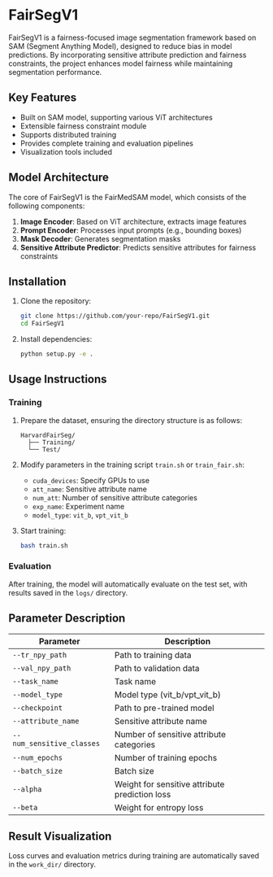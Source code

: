 # FairSegV1

FairSegV1 is a fairness-focused image segmentation framework based on SAM (Segment Anything Model), designed to reduce bias in model predictions. By incorporating sensitive attribute prediction and fairness constraints, the project enhances model fairness while maintaining segmentation performance.

## Key Features

- Built on SAM model, supporting various ViT architectures
- Extensible fairness constraint module
- Supports distributed training
- Provides complete training and evaluation pipelines
- Visualization tools included

## Model Architecture

The core of FairSegV1 is the FairMedSAM model, which consists of the following components:

1. **Image Encoder**: Based on ViT architecture, extracts image features
2. **Prompt Encoder**: Processes input prompts (e.g., bounding boxes)
3. **Mask Decoder**: Generates segmentation masks
4. **Sensitive Attribute Predictor**: Predicts sensitive attributes for fairness constraints

## Installation

1. Clone the repository:
   ```bash
   git clone https://github.com/your-repo/FairSegV1.git
   cd FairSegV1
   ```

2. Install dependencies:
   ```bash
   python setup.py -e .
   ```


## Usage Instructions

### Training

1. Prepare the dataset, ensuring the directory structure is as follows:
   ```
   HarvardFairSeg/
     ├── Training/
     └── Test/
   ```

2. Modify parameters in the training script `train.sh` or `train_fair.sh`:
   - `cuda_devices`: Specify GPUs to use
   - `att_name`: Sensitive attribute name
   - `num_att`: Number of sensitive attribute categories
   - `exp_name`: Experiment name
   - `model_type`: `vit_b`, `vpt_vit_b`

3. Start training:
   ```bash
   bash train.sh
   ```

### Evaluation

After training, the model will automatically evaluate on the test set, with results saved in the `logs/` directory.

## Parameter Description

| Parameter | Description |
|-----------|-------------|
| `--tr_npy_path` | Path to training data |
| `--val_npy_path` | Path to validation data |
| `--task_name` | Task name |
| `--model_type` | Model type (vit_b/vpt_vit_b) |
| `--checkpoint` | Path to pre-trained model |
| `--attribute_name` | Sensitive attribute name |
| `--num_sensitive_classes` | Number of sensitive attribute categories |
| `--num_epochs` | Number of training epochs |
| `--batch_size` | Batch size |
| `--alpha` | Weight for sensitive attribute prediction loss |
| `--beta` | Weight for entropy loss |

## Result Visualization

Loss curves and evaluation metrics during training are automatically saved in the `work_dir/` directory.
